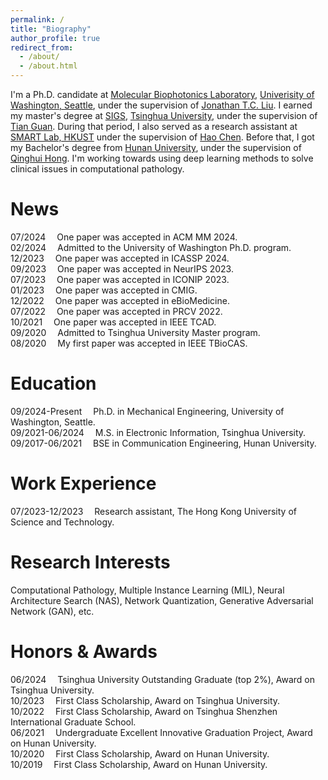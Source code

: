 ```yaml
---
permalink: /
title: "Biography"
author_profile: true
redirect_from: 
  - /about/
  - /about.html
---
```


I'm a Ph.D. candidate at [Molecular Biophotonics Laboratory](https://washington-seattle.digication.com/jonliu/Home), [Univerisity of Washington, Seattle](https://www.washington.edu/), under the supervision of [Jonathan T.C. Liu](https://scholar.google.com/citations?user=p-JSi6IAAAAJ&hl=zh-CN&oi=ao). I earned my master's degree at [SIGS](https://www.sigs.tsinghua.edu.cn/), [Tsinghua University](https://www.tsinghua.edu.cn/), under the supervision of [Tian Guan](https://www.sigs.tsinghua.edu.cn/gt/main.htm). During that period, I also served as a research assistant at [SMART Lab, HKUST](https://hkustsmartlab.netlify.app/) under the supervision of [Hao Chen](https://scholar.google.com/citations?user=Z_t5DjwAAAAJ). Before that, I got my Bachelor's degree from [Hunan University](https://www.hnu.edu.cn/), under the supervision of [Qinghui Hong](https://orcid.org/0000-0002-6210-6033). I'm working towards using deep learning methods to solve clinical issues in computational pathology.

News
======
07/2024 &emsp;One paper was accepted in ACM MM 2024.<br />
02/2024 &emsp;Admitted to the University of Washington Ph.D. program.<br />
12/2023 &emsp;One paper was accepted in ICASSP 2024.<br />
09/2023 &emsp;One paper was accepted in NeurIPS 2023.<br />
07/2023 &emsp;One paper was accepted in ICONIP 2023.<br />
01/2023 &emsp;One paper was accepted in CMIG.<br />
12/2022 &emsp;One paper was accepted in eBioMedicine.<br />
07/2022 &emsp;One paper was accepted in PRCV 2022.<br />
10/2021 &emsp;One paper was accepted in IEEE TCAD.<br />
09/2020 &emsp;Admitted to Tsinghua University Master program.<br />
08/2020 &emsp;My first paper was accepted in IEEE TBioCAS.

Education
======
09/2024-Present &emsp;Ph.D. in Mechanical Engineering, University of Washington, Seattle.<br />
09/2021-06/2024 &emsp;M.S. in Electronic Information, Tsinghua University.<br />
09/2017-06/2021 &emsp;BSE in Communication Engineering, Hunan University.

Work Experience
======
07/2023-12/2023 &emsp;Research assistant, The Hong Kong University of Science and Technology.

Research Interests
======
Computational Pathology, Multiple Instance Learning (MIL), Neural Architecture Search (NAS), Network Quantization, Generative Adversarial Network (GAN), etc.

Honors & Awards
======
06/2024 &emsp;Tsinghua University Outstanding Graduate (top 2%), Award on Tsinghua University.<br />
10/2023 &emsp;First Class Scholarship, Award on Tsinghua University.<br />
10/2022 &emsp;First Class Scholarship, Award on Tsinghua Shenzhen International Graduate School.<br />
06/2021 &emsp;Undergraduate Excellent Innovative Graduation Project, Award on Hunan University.<br />
10/2020 &emsp;First Class Scholarship, Award on Hunan University.<br />
10/2019 &emsp;First Class Scholarship, Award on Hunan University.

